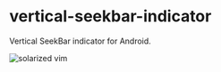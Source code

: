 vertical-seekbar-indicator
==========================

Vertical SeekBar indicator for Android.


![solarized vim](https://raw.githubusercontent.com/sancarbar/vertical-seekbar-indicator/master/screenshot.png)
